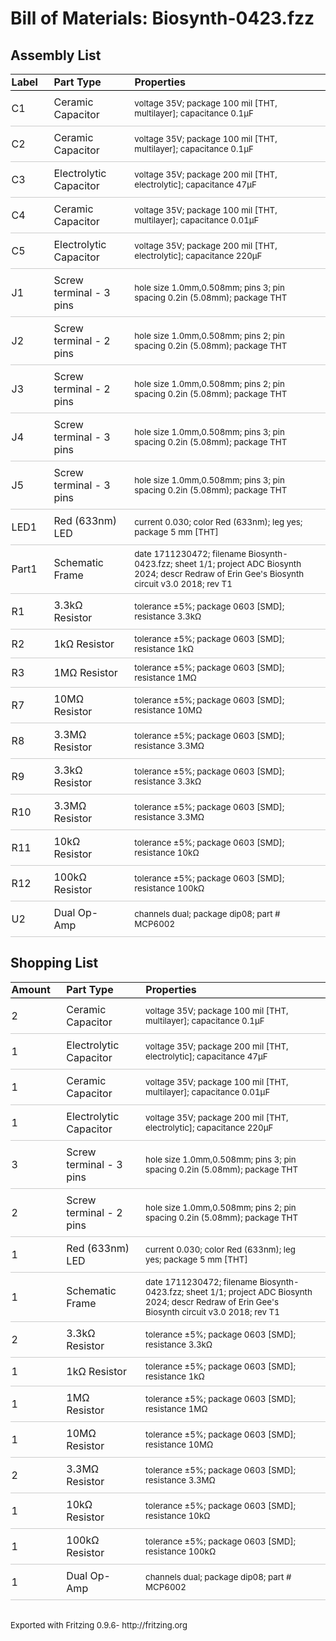 <!DOCTYPE html PUBLIC "-//W3C//DTD XHTML 1.0 Transitional//EN" "http://www.w3.org/TR/xhtml1/DTD/xhtml1-transitional.dtd">
<html xmlns="http://www.w3.org/1999/xhtml">
<head>
<meta http-equiv="Content-Type" content="text/html; charset=utf-8" />
<title>Fritzing Bill of Materials</title>
<style type="text/css">
.meta {
	font-size: small;
	margin: 0.4em 0;
}
table {
	border-collapse: collapse;
}
th {
	font-weight: bold;
	text-align: left;
	border-bottom: 1px solid black;
	padding: 0.1em 1.5em 0.2em 0.1em;
}
td {
	border-bottom: 1px solid #CCC;
	padding: 0.5em 1.5em 0.5em 0.1em;
}
.props {
	font-size: smaller;
}
</style>
</head>

<body>
<h1>Bill of Materials: Biosynth-0423.fzz</h1>

<h2>Assembly List</h2>
<table>

  <thead>
   <tr>
    <th>Label</th>
    <th>Part Type</th>
    <th>Properties</th>
    </tr>
  </thead>
  <tbody>
  <tr>
    <td>C1</td>
    <td>Ceramic Capacitor</td>
    <td class="props">voltage 35V; package 100 mil [THT, multilayer]; capacitance 0.1µF</td>
</tr><tr>
    <td>C2</td>
    <td>Ceramic Capacitor</td>
    <td class="props">voltage 35V; package 100 mil [THT, multilayer]; capacitance 0.1µF</td>
</tr><tr>
    <td>C3</td>
    <td>Electrolytic Capacitor</td>
    <td class="props">voltage 35V; package 200 mil [THT, electrolytic]; capacitance 47µF</td>
</tr><tr>
    <td>C4</td>
    <td>Ceramic Capacitor</td>
    <td class="props">voltage 35V; package 100 mil [THT, multilayer]; capacitance 0.01µF</td>
</tr><tr>
    <td>C5</td>
    <td>Electrolytic Capacitor</td>
    <td class="props">voltage 35V; package 200 mil [THT, electrolytic]; capacitance 220µF</td>
</tr><tr>
    <td>J1</td>
    <td>Screw terminal - 3 pins</td>
    <td class="props">hole size 1.0mm,0.508mm; pins 3; pin spacing 0.2in (5.08mm); package THT</td>
</tr><tr>
    <td>J2</td>
    <td>Screw terminal - 2 pins</td>
    <td class="props">hole size 1.0mm,0.508mm; pins 2; pin spacing 0.2in (5.08mm); package THT</td>
</tr><tr>
    <td>J3</td>
    <td>Screw terminal - 2 pins</td>
    <td class="props">hole size 1.0mm,0.508mm; pins 2; pin spacing 0.2in (5.08mm); package THT</td>
</tr><tr>
    <td>J4</td>
    <td>Screw terminal - 3 pins</td>
    <td class="props">hole size 1.0mm,0.508mm; pins 3; pin spacing 0.2in (5.08mm); package THT</td>
</tr><tr>
    <td>J5</td>
    <td>Screw terminal - 3 pins</td>
    <td class="props">hole size 1.0mm,0.508mm; pins 3; pin spacing 0.2in (5.08mm); package THT</td>
</tr><tr>
    <td>LED1</td>
    <td>Red (633nm) LED</td>
    <td class="props">current 0.030; color Red (633nm); leg yes; package 5 mm [THT]</td>
</tr><tr>
    <td>Part1</td>
    <td>Schematic Frame</td>
    <td class="props">date 1711230472; filename Biosynth-0423.fzz; sheet 1/1; project ADC Biosynth 2024; descr Redraw of Erin Gee's Biosynth circuit v3.0 2018; rev T1</td>
</tr><tr>
    <td>R1</td>
    <td>3.3kΩ Resistor</td>
    <td class="props">tolerance ±5%; package 0603 [SMD]; resistance 3.3kΩ</td>
</tr><tr>
    <td>R2</td>
    <td>1kΩ Resistor</td>
    <td class="props">tolerance ±5%; package 0603 [SMD]; resistance 1kΩ</td>
</tr><tr>
    <td>R3</td>
    <td>1MΩ Resistor</td>
    <td class="props">tolerance ±5%; package 0603 [SMD]; resistance 1MΩ</td>
</tr><tr>
    <td>R7</td>
    <td>10MΩ Resistor</td>
    <td class="props">tolerance ±5%; package 0603 [SMD]; resistance 10MΩ</td>
</tr><tr>
    <td>R8</td>
    <td>3.3MΩ Resistor</td>
    <td class="props">tolerance ±5%; package 0603 [SMD]; resistance 3.3MΩ</td>
</tr><tr>
    <td>R9</td>
    <td>3.3kΩ Resistor</td>
    <td class="props">tolerance ±5%; package 0603 [SMD]; resistance 3.3kΩ</td>
</tr><tr>
    <td>R10</td>
    <td>3.3MΩ Resistor</td>
    <td class="props">tolerance ±5%; package 0603 [SMD]; resistance 3.3MΩ</td>
</tr><tr>
    <td>R11</td>
    <td>10kΩ Resistor</td>
    <td class="props">tolerance ±5%; package 0603 [SMD]; resistance 10kΩ</td>
</tr><tr>
    <td>R12</td>
    <td>100kΩ Resistor</td>
    <td class="props">tolerance ±5%; package 0603 [SMD]; resistance 100kΩ</td>
</tr><tr>
    <td>U2</td>
    <td>Dual Op-Amp</td>
    <td class="props">channels dual; package dip08; part # MCP6002</td>
</tr>
  </tbody>
</table>
<h2>Shopping List</h2>
<table>
  <thead>
	<tr>
    <th>Amount</th>
    <th>Part Type</th>
    <th>Properties</th>
    </tr>
  </thead>
  <tbody>
<tr>
    <td>2</td>
    <td>Ceramic Capacitor</td>
    <td class="props">voltage 35V; package 100 mil [THT, multilayer]; capacitance 0.1µF</td>
</tr><tr>
    <td>1</td>
    <td>Electrolytic Capacitor</td>
    <td class="props">voltage 35V; package 200 mil [THT, electrolytic]; capacitance 47µF</td>
</tr><tr>
    <td>1</td>
    <td>Ceramic Capacitor</td>
    <td class="props">voltage 35V; package 100 mil [THT, multilayer]; capacitance 0.01µF</td>
</tr><tr>
    <td>1</td>
    <td>Electrolytic Capacitor</td>
    <td class="props">voltage 35V; package 200 mil [THT, electrolytic]; capacitance 220µF</td>
</tr><tr>
    <td>3</td>
    <td>Screw terminal - 3 pins</td>
    <td class="props">hole size 1.0mm,0.508mm; pins 3; pin spacing 0.2in (5.08mm); package THT</td>
</tr><tr>
    <td>2</td>
    <td>Screw terminal - 2 pins</td>
    <td class="props">hole size 1.0mm,0.508mm; pins 2; pin spacing 0.2in (5.08mm); package THT</td>
</tr><tr>
    <td>1</td>
    <td>Red (633nm) LED</td>
    <td class="props">current 0.030; color Red (633nm); leg yes; package 5 mm [THT]</td>
</tr><tr>
    <td>1</td>
    <td>Schematic Frame</td>
    <td class="props">date 1711230472; filename Biosynth-0423.fzz; sheet 1/1; project ADC Biosynth 2024; descr Redraw of Erin Gee's Biosynth circuit v3.0 2018; rev T1</td>
</tr><tr>
    <td>2</td>
    <td>3.3kΩ Resistor</td>
    <td class="props">tolerance ±5%; package 0603 [SMD]; resistance 3.3kΩ</td>
</tr><tr>
    <td>1</td>
    <td>1kΩ Resistor</td>
    <td class="props">tolerance ±5%; package 0603 [SMD]; resistance 1kΩ</td>
</tr><tr>
    <td>1</td>
    <td>1MΩ Resistor</td>
    <td class="props">tolerance ±5%; package 0603 [SMD]; resistance 1MΩ</td>
</tr><tr>
    <td>1</td>
    <td>10MΩ Resistor</td>
    <td class="props">tolerance ±5%; package 0603 [SMD]; resistance 10MΩ</td>
</tr><tr>
    <td>2</td>
    <td>3.3MΩ Resistor</td>
    <td class="props">tolerance ±5%; package 0603 [SMD]; resistance 3.3MΩ</td>
</tr><tr>
    <td>1</td>
    <td>10kΩ Resistor</td>
    <td class="props">tolerance ±5%; package 0603 [SMD]; resistance 10kΩ</td>
</tr><tr>
    <td>1</td>
    <td>100kΩ Resistor</td>
    <td class="props">tolerance ±5%; package 0603 [SMD]; resistance 100kΩ</td>
</tr><tr>
    <td>1</td>
    <td>Dual Op-Amp</td>
    <td class="props">channels dual; package dip08; part # MCP6002</td>
</tr>
  </tbody>
</table>
<p class="meta"><br/>Exported with Fritzing 0.9.6- http://fritzing.org</p>
</body>
</html>
